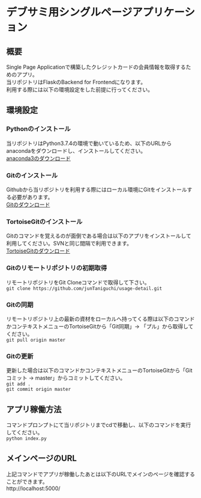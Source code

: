 # デブサミ用シングルページアプリケーション
## 概要  
Single Page Applicationで構築したクレジットカードの会員情報を取得するためのアプリ。  
当リポジトリはFlaskのBackend for Frontendになります。  
利用する際には以下の環境設定をした前提に行ってください。  
  
## 環境設定
### Pythonのインストール
当リポジトリはPython3.7.4の環境で動いているため、以下のURLからanacondaをダウンロードし、インストールしてください。  
[anaconda3のダウンロード](https://repo.anaconda.com/archive/Anaconda3-2019.10-Windows-x86_64.exe)  
  
### Gitのインストール
Githubから当リポジトリを利用する際にはローカル環境にGitをインストールする必要があります。  
[Gitのダウンロード](https://github.com/git-for-windows/git/releases/download/v2.25.0.windows.1/Git-2.25.0-64-bit.exe)  

### TortoiseGitのインストール
Gitのコマンドを覚えるのが面倒である場合は以下のアプリをインストールして利用してください。SVNと同じ間隔で利用できます。  
[TortoiseGitのダウンロード](https://github.com/git-for-windows/git/releases/download/v2.25.0.windows.1/Git-2.25.0-64-bit.exe)  

### Gitのリモートリポジトリの初期取得
リモートリポジトリをGit Cloneコマンドで取得して下さい。  
`git clone https://github.com/junTaniguchi/usage-detail.git`  

### Gitの同期  
リモートリポジトリ上の最新の資材をローカルへ持ってくる際は以下のコマンドかコンテキストメニューのTortoiseGitから「Git同期」-> 「プル」から取得してください。  
`git pull origin master`  

### Gitの更新  
更新した場合は以下のコマンドかコンテキストメニューのTortoiseGitから「Gitコミット -> master」からコミットしてください。  
`git add .`  
`git commit origin master`  

## アプリ稼働方法
コマンドプロンプトにて当リポジトリまでcdで移動し、以下のコマンドを実行してください。  
`python index.py`  
  
## メインページのURL  
上記コマンドでアプリが稼働したあとは以下のURLでメインのページを確認することができます。  
http://localhost:5000/

